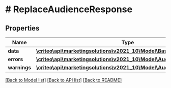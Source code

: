 # # ReplaceAudienceResponse

## Properties

Name | Type | Description | Notes
------------ | ------------- | ------------- | -------------
**data** | [**\criteo\api\marketingsolutions\v2021_10\Model\BasicAudienceDefinition**](BasicAudienceDefinition.md) |  |
**errors** | [**\criteo\api\marketingsolutions\v2021_10\Model\AudienceError[]**](AudienceError.md) |  |
**warnings** | [**\criteo\api\marketingsolutions\v2021_10\Model\AudienceWarning[]**](AudienceWarning.md) |  |

[[Back to Model list]](../../README.md#models) [[Back to API list]](../../README.md#endpoints) [[Back to README]](../../README.md)
